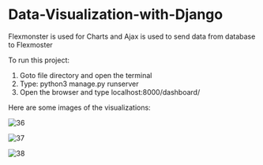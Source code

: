 # Data-Visualization-with-Django

Flexmonster is used for Charts and Ajax is used to send data from database to Flexmoster

To run this project: 
1. Goto file directory and open the terminal
2. Type: python3 manage.py runserver
3. Open the browser and type localhost:8000/dashboard/

Here are some images of the visualizations:

![36](https://user-images.githubusercontent.com/35973080/89542482-5d593500-d81d-11ea-8ddc-d0589d7ee043.png)

![37](https://user-images.githubusercontent.com/35973080/89542504-6518d980-d81d-11ea-80da-ee70771b1534.png)

![38](https://user-images.githubusercontent.com/35973080/89542527-6ba75100-d81d-11ea-9ad7-2e539c3ff0c9.png)

